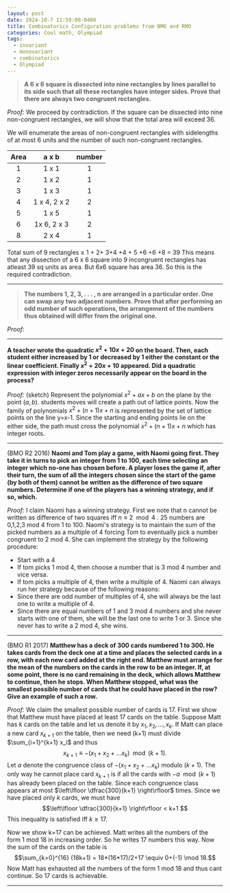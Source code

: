 ```yaml
---
layout: post
date: 2024-10-7 11:59:00-0400
title: Combinatorics Configuration problems from BMO and RMO
categories: Cool math, Olympiad
tags:
  - invariant
  - monovariant
  - combinatorics
  - Olympiad
---
```


> **A 6 x 6 square is dissected into nine rectangles by lines parallel to its side such that all these rectangles have integer sides. Prove that there are always two congruent rectangles.**

_Proof:_ We proceed by contradiction. If the square can be dissected into nine non-congruent rectangles, we will show that the total area will exceed 36.

We will enumerate the areas of non-congruent rectangles with sidelengths of at most 6 units and the number of such non-congruent rectangles.

| Area |    a x b     | number |
| :--: | :----------: | :----: |
|  1   |    1 x 1     |   1    |
|  2   |    1 x 2     |   1    |
|  3   |    1 x 3     |   1    |
|  4   | 1 x 4, 2 x 2 |   2    |
|  5   |    1 x 5     |   1    |
|  6   | 1x 6, 2 x 3  |   2    |
|  8   |    2 x 4     |   1    |

Total sum of 9 rectangles $\geq$ 1 + 2+ 3+4 +4 + 5 +6 +6 +8 = 39
This means that any dissection of a 6 x 6 square into 9 incongruent rectangles has atleast 39 sq units as area. But 6x6 square has area 36. So this is the required contradiction.

---

> **The numbers 1, 2, 3, . . . , n are arranged in a particular order. One can swap any two adjacent numbers. Prove that after performing an odd number of such operations, the arrangement of the numbers thus obtained will differ from the original one.**

_Proof:_

---

**A teacher wrote the quadratic $x^2 +10x+20$ on the board. Then, each student either increased by $1$ or decreased by $1$ either the constant or the linear coefficient. Finally $x^2 +20x+10$ appeared. Did a quadratic expression with integer zeros necessarily appear on the board in the process?**

_Proof:_ (sketch) Represent the polynomial $x^2+ax+b$ on the plane by the point $(a,b)$. students moves will create a path out of lattice points. Now the family of polynomials $x^2 + (n+1)x + n$ is represented by the set of lattice points on the line y=x-1. Since the starting and ending points lie on the either side, the path must cross the polynomial $x^2 + (n+1)x + n$ which has integer roots.

---

(BMO R2 2016) **Naomi and Tom play a game, with Naomi going first. They take it in turns to pick an integer from 1 to 100, each time selecting an integer which no-one has chosen before. A player loses the game if, after their turn, the sum of all the integers chosen since the start of the game (by both of them) cannot be written as the difference of two square numbers. Determine if one of the players has a winning strategy, and if so, which.**

_Proof:_ I claim Naomi has a winning strategy. First we note that n cannot be written as difference of two squares iff $n \equiv 2  \mod 4$ . 25 numbers are 0,1,2,3 mod 4 from 1 to 100. Naomi's strategy is to maintain the sum of the picked numbers as a multiple of 4 forcing Tom to eventually pick a number congruent to 2 mod 4. She can implement the strategy by the following procedure:

- Start with a 4
- If tom picks 1 mod 4, then choose a number that is 3 mod 4 number and vice versa.
- If tom picks a multiple of 4, then write a multiple of 4.
  Naomi can always run her strategy because of the following reasons:
- Since there are odd number of multiples of 4, she will always be the last one to write a multiple of 4.
- Since there are equal numbers of 1 and 3 mod 4 numbers and she never starts with one of them, she will be the last one to write 1 or 3.
  Since she never has to write a 2 mod 4, she wins.

---

(BMO R1 2017) **Matthew has a deck of 300 cards numbered 1 to 300. He takes cards from the deck one at a time and places the selected cards in a row, with each new card added at the right end. Matthew must arrange for the mean of the numbers on the cards in the row to be an integer. If, at some point, there is no card remaining in the deck, which allows Matthew to continue, then he stops. When Matthew stopped, what was the smallest possible number of cards that he could have placed in the row? Give an example of such a row.**

_Proof:_ We claim the smallest possible number of cards is 17.
First we show that Matthew must have placed at least 17 cards on the table.
Suppose Matt has $k$ cards on the table and let us denote it by $x_1,x_2,\ldots,x_k$. If Matt can place a new card $x_{k+1}$ on the table, then we need (k+1) must divide $\sum_{i=1}^{k+1} x_i$ and thus $$x_{k+1}\equiv -(x_1+x_2+\ldots x_{k}) \mod (k+1).$$Let $a$ denote the congruence class of $-(x_1+x_2+\ldots x_{k})$ modulo $(k+1)$. The only way he cannot place card $x_{k+1}$ is if all the cards with $-a \mod (k+1)$ has already been placed on the table. Since each congruence class appears at most $\left\lfloor \dfrac{300}{k+1} \right\rfloor$ times. Since we have placed only $k$ cards, we must have $$\left\lfloor \dfrac{300}{k+1} \right\rfloor < k+1 $$ This inequality is satisfied iff $k \geq 17$.

Now we show k=17 can be achieved. Matt writes all the numbers of the form 1 mod 18 in increasing order. So he writes 17 numbers this way. Now the sum of the cards on the table is $$\sum_{k=0}^{16} (18k+1) = 18*(16*17)/2+17 \equiv 0+(-1) \mod 18.$$
Now Matt has exhausted all the numbers of the form 1 mod 18 and thus cant continue. So 17 cards is achievable.

---
